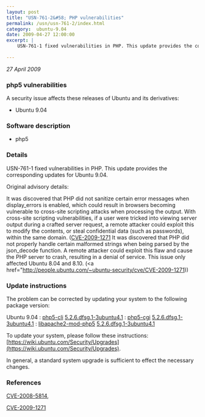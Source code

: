 ```yaml
---
layout: post
title: "USN-761-2&#58; PHP vulnerabilities"
permalink: /usn/usn-761-2/index.html
category:  ubuntu-9.04
date: 2009-04-27 12:00:00
excerpt: |
    USN-761-1 fixed vulnerabilities in PHP. This update provides the corresponding updates for Ubuntu 9.04.
    
--- 
```

 
 

*27 April 2009*

### php5 vulnerabilities

A security issue affects these releases of Ubuntu and its derivatives:

* Ubuntu 9.04

### Software description

* php5 

### Details

USN-761-1 fixed vulnerabilities in PHP. This update provides the corresponding updates for Ubuntu 9.04.

Original advisory details:

 It was discovered that PHP did not sanitize certain error messages when display_errors is enabled, which could result in browsers becoming vulnerable to cross-site scripting attacks when processing the output. With cross-site scripting vulnerabilities, if a user were tricked into viewing server output during a crafted server request, a remote attacker could exploit this to modify the contents, or steal confidential data (such as passwords), within the same domain. ([CVE-2009-1271](http://people.ubuntu.com/~ubuntu-security/cve/CVE-2008-5814">CVE-2008-5814</a>) It was discovered that PHP did not properly handle certain malformed strings when being parsed by the json_decode function. A remote attacker could exploit this flaw and cause the PHP server to crash, resulting in a denial of service. This issue only affected Ubuntu 8.04 and 8.10. (<a href="http://people.ubuntu.com/~ubuntu-security/cve/CVE-2009-1271)) 

### Update instructions

The problem can be corrected by updating your system to the following package version:

Ubuntu 9.04
 : [php5-cli](https://launchpad.net/ubuntu/+source/php5) <span> [5.2.6.dfsg.1-3ubuntu4.1](https://launchpad.net/ubuntu/+source/php5/5.2.6.dfsg.1-3ubuntu4.1) </span> 
 : [php5-cgi](https://launchpad.net/ubuntu/+source/php5) <span> [5.2.6.dfsg.1-3ubuntu4.1](https://launchpad.net/ubuntu/+source/php5/5.2.6.dfsg.1-3ubuntu4.1) </span> 
 : [libapache2-mod-php5](https://launchpad.net/ubuntu/+source/php5) <span> [5.2.6.dfsg.1-3ubuntu4.1](https://launchpad.net/ubuntu/+source/php5/5.2.6.dfsg.1-3ubuntu4.1) </span> 

To update your system, please follow these instructions: [https://wiki.ubuntu.com/Security/Upgrades](https://wiki.ubuntu.com/Security/Upgrades).

In general, a standard system upgrade is sufficient to effect the necessary changes. 

### References

 
 [CVE-2008-5814](http://people.ubuntu.com/~ubuntu-security/cve/CVE-2008-5814), 

 [CVE-2009-1271](http://people.ubuntu.com/~ubuntu-security/cve/CVE-2009-1271)
 

